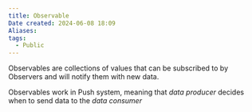 ```yaml
---
title: Observable
Date created: 2024-06-08 18:09
Aliases:
tags: 
  - Public
---
```


Observables are collections of values that can be subscribed to by Observers and will notify them with new data.

Observables work in Push system, meaning that *data producer* decides when to send data to the *data consumer*